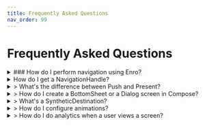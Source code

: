 ```yaml
---
title: Frequently Asked Questions
nav_order: 99
---
```

# Frequently Asked Questions

<details markdown="block">
  <summary>
    ### How do I perform navigation using Enro?
  </summary>
</details>

<details markdown="block">
  <summary class="faq-summary">
    How do I get a NavigationHandle?
  </summary>
</details>

<details markdown="block">
  <summary class="faq-summary">>
    What's the difference between Push and Present?
  </summary>
</details>

<details markdown="block">
  <summary class="faq-summary">>
    How do I create a BottomSheet or a Dialog screen in Compose?
  </summary>
</details>

<details markdown="block">
  <summary class="faq-summary">>
    What's a SyntheticDestination?
  </summary>
</details>

<details markdown="block">
  <summary class="faq-summary">>
    How do I configure animations?
  </summary>
</details>

<details markdown="block">
  <summary class="faq-summary">>
    How do I do analytics when a user views a screen?
  </summary>
</details>
